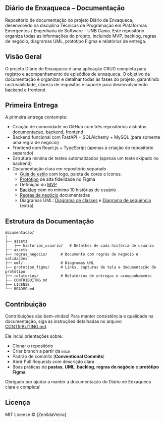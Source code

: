 ## Diário de Enxaqueca – Documentação

Repositório de documentação do projeto Diário de Enxaqueca, desenvolvido na disciplina Técnicas de Programação em Plataformas Emergentes / Engenharia de Software – UNB Gama.
Este repositório organiza todas as informações do projeto, incluindo MVP, backlog, regras de negócio, diagramas UML, protótipo Figma e relatórios de entrega.

## Visão Geral

O projeto Diário de Enxaqueca é uma aplicação CRUD completa para registro e acompanhamento de episódios de enxaqueca.
O objetivo da documentação é organizar e detalhar todas as fases do projeto, garantindo rastreabilidade, clareza de requisitos e suporte para desenvolvimento backend e frontend.

## Primeira Entrega

A primeira entrega contempla:

* Criação de comunidade no GitHub com três repositórios distintos: [documentacao](https://github.com/diario-enxaqueca/documentacao), [backend](https://github.com/diario-enxaqueca/backend), [frontend](https://github.com/diario-enxaqueca/frontend)
* Backend funcional com FastAPI + SQLAlchemy + MySQL (para somente uma regra de negócio)
* Frontend com React.js + TypeScript (apenas a criação do repositório separado)
* Estrutura mínima de testes automatizados (apenas um teste skipado no backend)
* Documentação clara em repositório separado 
  * [Guia de estilo](./docs/guia-de-estilo.md) com logo, paleta de cores e ícones.
  * [Protótipo](./docs/prototipo.md) de alta fidelidade no Figma
  * Definição do [MVP](./docs/mvp.md)
  * [Backlog](./docs/backlog.md) com no mínimo 10 histórias de usuário
  * [Regras de negócio](./docs/regras-de-negocio.md) documentadas
  * Diagramas UML: [Diagrama de classes](./docs/diagrama-classes.md) e [Diagrama de sequência](./docs/diagrama-sequencia.md) (extra)



## Estrutura da Documentação

```code
documentacao/
│
├── assets
│   ├── historias_usuario/   # Detalhes de cada história de usuário
├── assets
├── regras_negocio/      # Documento com regras de negócio e validações
├── uml/                 # Diagramas UML
├── prototipo_figma/     # Links, capturas de tela e documentação do protótipo
├── relatorios/          # Relatórios de entregas e acompanhamento
├── CONTRIBUITNG.md
├── LICENSE
└── README.md
```

## Contribuição

Contribuições são bem-vindas! Para manter consistência e qualidade na documentação, siga as instruções detalhadas no arquivo [CONTRIBUTING.md](CONTRIBUTING.md).

Ele inclui orientações sobre:
* Clonar o repositório
* Criar branch a partir da `main`
* Padrão de commits (**Conventional Commits**)
* Abrir Pull Requests com descrição clara
* Boas práticas de **pastas**, **UML**, **backlog**, **regras de negócio** e **protótipo Figma**

Obrigado por ajudar a manter a documentação do Diário de Enxaqueca clara e completa!

## Licença

MIT License © [ZenildaVieira]